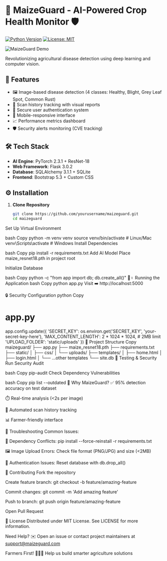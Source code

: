 # 🌽 MaizeGuard - AI-Powered Crop Health Monitor 🛡️

[![Python Version](https://img.shields.io/badge/python-3.8%2B-blue)](https://python.org)
[![License: MIT](https://img.shields.io/badge/License-MIT-green.svg)](LICENSE)

![MaizeGuard Demo](https://images.unsplash.com/photo-1601121141203-217d386b1e25?ixlib=rb-1.2.1&auto=format&fit=crop&w=1950&q=80)

Revolutionizing agricultural disease detection using deep learning and computer vision.

## 🚀 Features

- 🖼️ Image-based disease detection (4 classes: Healthy, Blight, Grey Leaf Spot, Common Rust)
- 📅 Scan history tracking with visual reports
- 🔐 Secure user authentication system
- 📱 Mobile-responsive interface
- 📈 Performance metrics dashboard
- 🛡️ Security alerts monitoring (CVE tracking)

## 🛠️ Tech Stack

- **AI Engine**: PyTorch 2.3.1 + ResNet-18
- **Web Framework**: Flask 3.0.2
- **Database**: SQLAlchemy 3.1.1 + SQLite
- **Frontend**: Bootstrap 5.3 + Custom CSS

## ⚙️ Installation

1. **Clone Repository**
   ```bash
   git clone https://github.com/yourusername/maizeguard.git
   cd maizeguard
Set Up Virtual Environment

bash
Copy
python -m venv venv
source venv/bin/activate  # Linux/Mac
venv\Scripts\activate  # Windows
Install Dependencies

bash
Copy
pip install -r requirements.txt
Add AI Model
Place maize_resnet18.pth in project root

Initialize Database

bash
Copy
python -c "from app import db; db.create_all()"
🏃♀️ Running the Application
bash
Copy
python app.py
Visit ➡️ http://localhost:5000

🔒 Security Configuration
python
Copy
# app.py
app.config.update({
    'SECRET_KEY': os.environ.get('SECRET_KEY', 'your-secret-key-here'),
    'MAX_CONTENT_LENGTH': 2 * 1024 * 1024,  # 2MB limit
    'UPLOAD_FOLDER': 'static/uploads'
})
📂 Project Structure
Copy
maizeguard/
├── app.py
├── maize_resnet18.pth
├── requirements.txt
├── static/
│   ├── css/
│   └── uploads/
├── templates/
│   ├── home.html
│   ├── login.html
│   └── ...other templates
└── site.db
🧪 Testing & Security
Run Security Audit

bash
Copy
pip-audit
Check Dependency Vulnerabilities

bash
Copy
pip list --outdated
🌟 Why MaizeGuard?
✅ 95% detection accuracy on test dataset

⏱️ Real-time analysis (<2s per image)

🔄 Automated scan history tracking

📊 Farmer-friendly interface

🚧 Troubleshooting
Common Issues:

🔄 Dependency Conflicts: pip install --force-reinstall -r requirements.txt

🖼️ Image Upload Errors: Check file format (PNG/JPG) and size (<2MB)

🔐 Authentication Issues: Reset database with db.drop_all()

🤝 Contributing
Fork the repository

Create feature branch: git checkout -b feature/amazing-feature

Commit changes: git commit -m 'Add amazing feature'

Push to branch: git push origin feature/amazing-feature

Open Pull Request

📜 License
Distributed under MIT License. See LICENSE for more information.

Need Help?
✉️ Open an issue or contact project maintainers at support@maizeguard.com

Farmers First! 🌱👩🌾
Help us build smarter agriculture solutions